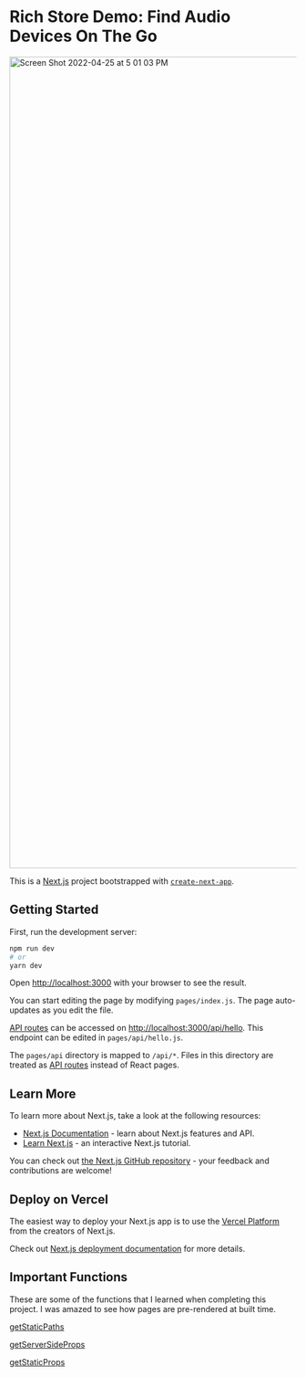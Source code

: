 # Rich Store Demo: Find Audio Devices On The Go

<img width="1422" alt="Screen Shot 2022-04-25 at 5 01 03 PM" src="https://user-images.githubusercontent.com/64165035/165116768-5c28d0e9-9eb6-4dee-b73d-49251480a600.png">




This is a [Next.js](https://nextjs.org/) project bootstrapped with [`create-next-app`](https://github.com/vercel/next.js/tree/canary/packages/create-next-app).

## Getting Started

First, run the development server:

```bash
npm run dev
# or
yarn dev
```

Open [http://localhost:3000](http://localhost:3000) with your browser to see the result.

You can start editing the page by modifying `pages/index.js`. The page auto-updates as you edit the file.

[API routes](https://nextjs.org/docs/api-routes/introduction) can be accessed on [http://localhost:3000/api/hello](http://localhost:3000/api/hello). This endpoint can be edited in `pages/api/hello.js`.

The `pages/api` directory is mapped to `/api/*`. Files in this directory are treated as [API routes](https://nextjs.org/docs/api-routes/introduction) instead of React pages.

## Learn More

To learn more about Next.js, take a look at the following resources:

- [Next.js Documentation](https://nextjs.org/docs) - learn about Next.js features and API.
- [Learn Next.js](https://nextjs.org/learn) - an interactive Next.js tutorial.

You can check out [the Next.js GitHub repository](https://github.com/vercel/next.js/) - your feedback and contributions are welcome!

## Deploy on Vercel

The easiest way to deploy your Next.js app is to use the [Vercel Platform](https://vercel.com/new?utm_medium=default-template&filter=next.js&utm_source=create-next-app&utm_campaign=create-next-app-readme) from the creators of Next.js.

Check out [Next.js deployment documentation](https://nextjs.org/docs/deployment) for more details.


## Important Functions

These are some of the functions that I learned when completing this project. I was amazed to see how pages are pre-rendered at built time.

[getStaticPaths](https://nextjs.org/docs/basic-features/data-fetching/get-static-paths)

[getServerSideProps](https://nextjs.org/docs/basic-features/data-fetching/get-server-side-props)

[getStaticProps](https://nextjs.org/docs/basic-features/data-fetching/get-static-props)


